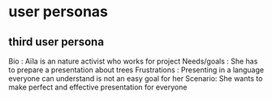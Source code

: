 # user personas

## third user persona

Bio : Aïla is an nature activist who works for project Needs/goals : She has to
prepare a presentation about trees Frustrations : Presenting in a language
everyone can understand is not an easy goal for her Scenario: She wants to make
perfect and effective presentation for everyone
